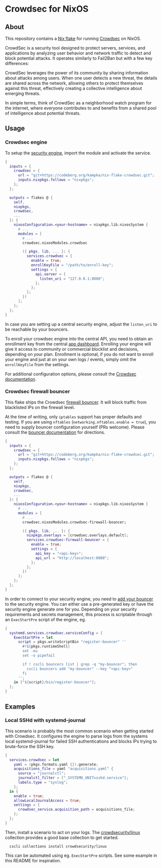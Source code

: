 # Crowdsec for NixOS

## About

This repository contains a [Nix flake](https://nixos.wiki/wiki/Flakes) for running [Crowdsec](https://www.crowdsec.net/) on NixOS.

CrowdSec is a security tool designed to protect servers, services, and applications by analyzing user behavior and network traffic to detect and block potential attacks. It operates similarly to Fail2Ban but with a few key differences:

CrowdSec leverages the power of its community by sharing information about attacks among users. When one user detects a new threat, the details are shared across the network, allowing others to protect themselves against this threat, effectively creating a collective intelligence about emerging threats.

In simple terms, think of CrowdSec as a neighborhood watch program for the internet, where everyone contributes to and benefits from a shared pool of intelligence about potential threats.

## Usage

### Crowdsec engine

To setup the [security engine](https://docs.crowdsec.net/docs/getting_started/security_engine_intro/), import the module and activate the service.

```nix
{
  inputs = {
    crowdsec = {
      url = "git+https://codeberg.org/kampka/nix-flake-crowdsec.git";
      inputs.nixpkgs.follows = "nixpkgs";
    };
  };

  outputs = flakes @ {
    self,
    nixpkgs,
    crowdsec,
    ...
  }: {
    nixosConfiguration.<your-hostname> = nixpkgs.lib.nixosSystem {
      # ...
      modules = [
        # ...
        crowdsec.nixosModules.crowdsec

        ({ pkgs, lib, ... }: {
          services.crowdsec = {
            enable = true;
            enrollKeyFile = "/path/to/enroll-key";
            settings = {
              api.server = {
                listen_uri = "127.0.0.1:8080";
              };
            };
          };
        })
      ];
    };
  };
}
```

In case you are setting up a central security engine, adjust the `listen_uri` to be reachable by your bouncers.

To enroll your crowdsec engine into the central API, you need to obtain an enrollment key from the central [app dashboard](https://app.crowdsec.net/).
Enrolling your engine will give it access to community or commercial blocklist and decisions, depending on your plan.
Enrollment is optional, if you do not want to enroll your engine and just at on your own logs / events, simply omit the `enrollKeyFile` from the settings.

For additional configuration options, please consult the [Crowdsec documentation](https://docs.crowdsec.net/docs/configuration/crowdsec_configuration/).


### Crowdsec firewall bouncer

This flake ships the Crowdsec [firewall bouncer](https://docs.crowdsec.net/docs/getting_started/security_engine_intro/).
It will block traffic from blacklisted IPs on the firewall level.

At the time of writing, only `iptables` support has proper defaults and testing.
If you are using `nftables` (`networking.nftables.enable = true`), you need to supply bouncer configuration yourself (PRs welcome). 
Please consult the [bouncer documentation](https://docs.crowdsec.net/u/bouncers/firewall/#nftables-specific-directives) for directions.


```nix
{
  inputs = {
    crowdsec = {
      url = "git+https://codeberg.org/kampka/nix-flake-crowdsec.git";
      inputs.nixpkgs.follows = "nixpkgs";
    };
  };

  outputs = flakes @ {
    self,
    nixpkgs,
    crowdsec,
    ...
  }: {
    nixosConfiguration.<your-hostname> = nixpkgs.lib.nixosSystem {
      # ...
      modules = [
        # ...
        crowdsec.nixosModules.crowdsec-firewall-bouncer;

        ({ pkgs, lib, ... }: {
          nixpkgs.overlays = [crowdsec.overlays.default];
          services.crowdsec-firewall-bouncer = {
            enable = true;
            settings = {
              api_key = "<api-key>";
              api_url = "http://localhost:8080";
            };
          };
        })
      ];
    };
  };
}
```

In order to connect to your security engine, you need to [add your bouncer](https://docs.crowdsec.net/docs/cscli/cscli_bouncers_add/) to the security engine.
You can either use a pre-generated key or have the security engine generate one for you.
Depending on your security requirements and secrets management, this process is scriptable through an `ExecStartPre` script of the engine, eg.

```nix
{
  systemd.services.crowdsec.serviceConfig = {
    ExecStartPre = let
      script = pkgs.writeScriptBin "register-bouncer" ''
        #!${pkgs.runtimeShell}
        set -eu
        set -o pipefail

        if ! cscli bouncers list | grep -q "my-bouncer"; then
          cscli bouncers add "my-bouncer" --key "<api-key>"
        fi
      '';
    in ["${script}/bin/register-bouncer"];
  };
}

```

## Examples

### Local SSHd with systemd-journal

This scenario is probably the most common scenario when getting started with Crowdsec.
It configures the engine to parse logs from the systems local systemd-journal for
failed SSH authentications and blocks IPs trying to brute-force the SSH key.

```nix
{
  services.crowdsec = let
    yaml = (pkgs.formats.yaml {}).generate;
    acquisitions_file = yaml "acquisitions.yaml" {
      source = "journalctl";
      journalctl_filter = ["_SYSTEMD_UNIT=sshd.service"];
      labels.type = "syslog";
    };
  in {
    enable = true;
    allowLocalJournalAccess = true;
    settings = {
      crowdsec_service.acquisition_path = acquisitions_file;
    };
  };
}
```

Then, install a scenario to act on your logs. The [crowdsecurity/linux](https://app.crowdsec.net/hub/author/crowdsecurity/collections/linux)
collection provides a good base collection to get started.

```shell
  cscli collections install crowdsecurity/linux
```

This can be automated using eg. `ExecStartPre` scripts. See some example in this README for inspiration.
